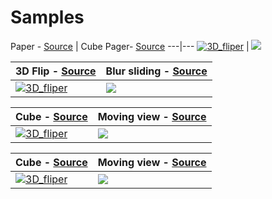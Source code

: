 # Samples

Paper - [Source](https://github.com/muabe/Samples/blob/master/paper/src/com/markjmind/propose/sample/paper/MainActivity.java) 
| Cube Pager- [Source](https://github.com/muabe/Samples/blob/master/propose_cubePager/src/com/example/cubepager/MainActivity.java)
---|---
[![3D_fliper](https://github.com/muabe/Samples/blob/master/images/page_flip.gif)](https://github.com/muabe/Samples/blob/master/paper/src/com/markjmind/propose/sample/paper/MainActivity.java) | [![](https://github.com/muabe/Samples/blob/master/images/pager.gif)](https://https://github.com/muabe/Samples/blob/master/propose_cubePager/src/com/example/cubepager/MainActivity.java)

3D Flip - [Source](https://github.com/muabe/Samples/blob/master/3DFlip/src/com/markjmind/propose/sample/flip/MainActivity.java) | Blur sliding - [Source](https://github.com/muabe/Samples/blob/master/SlidingDrawer/src/com/markjmind/propose/sample/slidingdrawer/MainActivity.java)
---|---
[![3D_fliper](https://github.com/muabe/Samples/blob/master/images/3D_fliper.gif)](https://github.com/muabe/Samples/blob/master/3DFlip/src/com/markjmind/propose/sample/flip/MainActivity.java) | [![](https://github.com/muabe/Samples/blob/master/images/blur_sliding.gif)](https://github.com/muabe/Samples/blob/master/SlidingDrawer/src/com/markjmind/propose/sample/slidingdrawer/MainActivity.java)


Cube - [Source](https://github.com/muabe/Samples/blob/master/propose_cube/src/com/example/test/MainActivity.java) | Moving view - [Source](https://github.com/muabe/Samples/blob/master/moving_view/src/com/markjmind/sample/propose/moving/MainActivity.java)
---|---
[![3D_fliper](https://github.com/muabe/Samples/blob/master/images/cube.gif)](https://github.com/muabe/Samples/blob/master/propose_cube/src/com/example/test/MainActivity.java) | [![](https://github.com/muabe/Samples/blob/master/images/moving_view.gif)](https://github.com/muabe/Samples/blob/master/moving_view/src/com/markjmind/sample/propose/moving/MainActivity.java)

Cube - [Source](https://github.com/muabe/Samples/blob/master/propose_cube/src/com/example/test/MainActivity.java) | Moving view - [Source](https://github.com/muabe/Samples/blob/master/moving_view/src/com/markjmind/sample/propose/moving/MainActivity.java)
---|---
[![3D_fliper](https://github.com/muabe/Samples/blob/master/images/cube.gif)](https://github.com/muabe/Samples/blob/master/propose_cube/src/com/example/test/MainActivity.java) | [![](https://github.com/muabe/Samples/blob/master/images/moving_view.gif)](https://github.com/muabe/Samples/blob/master/moving_view/src/com/markjmind/sample/propose/moving/MainActivity.java)




